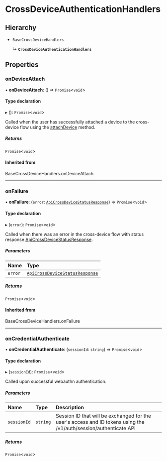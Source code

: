 
# CrossDeviceAuthenticationHandlers


## Hierarchy

- `BaseCrossDeviceHandlers`

  ↳ **`CrossDeviceAuthenticationHandlers`**

## Properties

### onDeviceAttach

• **onDeviceAttach**: () => `Promise`<`void`\>

#### Type declaration

▸ (): `Promise`<`void`\>

Called when the user has successfully attached a device to the cross-device flow using the [attachDevice](WebauthnCrossDeviceFlows.md#attachdevice) method.

##### Returns

`Promise`<`void`\>

#### Inherited from

BaseCrossDeviceHandlers.onDeviceAttach

___

### onFailure

• **onFailure**: (`error`: [`ApiCrossDeviceStatusResponse`](ApiCrossDeviceStatusResponse.md)) => `Promise`<`void`\>

#### Type declaration

▸ (`error`): `Promise`<`void`\>

Called when there was an error in the cross-device flow with status response [ApiCrossDeviceStatusResponse](ApiCrossDeviceStatusResponse.md).

##### Parameters

| Name | Type |
| :------ | :------ |
| `error` | [`ApiCrossDeviceStatusResponse`](ApiCrossDeviceStatusResponse.md) |

##### Returns

`Promise`<`void`\>

#### Inherited from

BaseCrossDeviceHandlers.onFailure

___

### onCredentialAuthenticate

• **onCredentialAuthenticate**: (`sessionId`: `string`) => `Promise`<`void`\>

#### Type declaration

▸ (`sessionId`): `Promise`<`void`\>

Called upon successful webauthn authentication.

##### Parameters

| Name | Type | Description |
| :------ | :------ | :------ |
| `sessionId` | `string` | Session ID that will be exchanged for the user's access and ID tokens using the /v1/auth/session/authenticate API |

##### Returns

`Promise`<`void`\>
